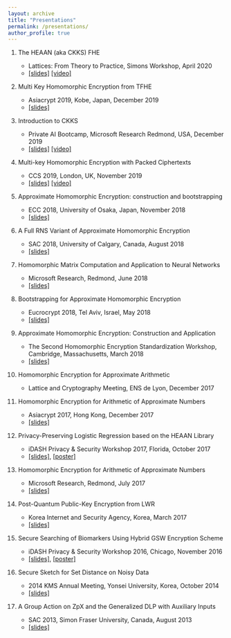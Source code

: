 ```yaml
---
layout: archive
title: "Presentations"
permalink: /presentations/
author_profile: true
---
```

   1. The HEAAN (aka CKKS) FHE
      * Lattices: From Theory to Practice, Simons Workshop, April 2020
      * [[slides]](https://yongsoosong.github.io/files/slides/Simons_HEAAN.pdf) [[video]](https://simons.berkeley.edu/talks/heaan-fhe)

   1. Multi Key Homomorphic Encryption from TFHE
      * Asiacrypt 2019, Kobe, Japan, December 2019
      * [[slides]](https://yongsoosong.github.io/files/slides/AC19_MKTFHE.pptx)

   1. Introduction to CKKS
      * Private AI Bootcamp, Microsoft Research Redmond, USA, December 2019
      * [[slides]](https://yongsoosong.github.io/files/slides/intro_to_CKKS.pdf) [[video]](https://www.youtube.com/watch?v=iQlgeL64vfo)

   1. Multi-key Homomorphic Encryption with Packed Ciphertexts
      * CCS 2019, London, UK, November 2019
      * [[slides]](https://yongsoosong.github.io/files/slides/CCS19_MKHE.pptx) [[video]](https://dl.acm.org/doi/10.1145/3319535.3363207)

   1. Approximate Homomorphic Encryption: construction and bootstrapping
      * ECC 2018, University of Osaka, Japan, November 2018
      * [[slides]](https://yongsoosong.github.io/files/slides/ECC18.pdf)

  1. A Full RNS Variant of Approximate Homomorphic Encryption
      * SAC 2018, University of Calgary, Canada, August 2018
      * [[slides]](https://yongsoosong.github.io/files/slides/SAC18.pdf)

  1. Homomorphic Matrix Computation and Application to Neural Networks
      * Microsoft Research, Redmond, June 2018
      * [[slides]](https://yongsoosong.github.io/files/slides/MSR_matrix.pdf)

  1. Bootstrapping for Approximate Homomorphic Encryption
      * Eucrocrypt 2018, Tel Aviv, Israel, May 2018
      * [[slides]](https://yongsoosong.github.io/files/slides/EC18.pdf)

  1. Approximate Homomorphic Encryption: Construction and Application
      * The Second Homomorphic Encryption Standardization Workshop, Cambridge, Massachusetts, March 2018
      * [[slides]](https://yongsoosong.github.io/files/slides/HES2.pdf)

  1. Homomorphic Encryption for Approximate Arithmetic
      * Lattice and Cryptography Meeting, ENS de Lyon, December 2017

  1. Homomorphic Encryption for Arithmetic of Approximate Numbers
      * Asiacrypt 2017, Hong Kong, December 2017
      * [[slides]](https://yongsoosong.github.io/files/slides/AC17.pdf)

  1. Privacy-Preserving Logistic Regression based on the HEAAN Library
      * iDASH Privacy & Security Workshop 2017, Florida, October 2017
      * [[slides]](https://yongsoosong.github.io/files/slides/idash17.pdf), [[poster]](https://yongsoosong.github.io/files/slides/idash17_poster.pdf)

  1. Homomorphic Encryption for Arithmetic of Approximate Numbers
      * Microsoft Research, Redmond, July 2017
      * [[slides]](https://yongsoosong.github.io/files/slides/MSR_heaan.pdf)

  1. Post-Quantum Public-Key Encryption from LWR
      * Korea Internet and Security Agency, Korea, March 2017
      * [[slides]](https://yongsoosong.github.io/files/slides/lizard.pdf)

  1. Secure Searching of Biomarkers Using Hybrid GSW Encryption Scheme
      * iDASH Privacy & Security Workshop 2016, Chicago, November 2016
      * [[slides]](https://yongsoosong.github.io/files/slides/idash16.pdf), [[poster]](https://yongsoosong.github.io/files/slides/idash16_poster.pdf)

  1. Secure Sketch for Set Distance on Noisy Data
      * 2014 KMS Annual Meeting, Yonsei University, Korea, October 2014
      * [[slides]](https://yongsoosong.github.io/files/slides/KMS.pdf)

  1. A Group Action on ZpX and the Generalized DLP with Auxiliary Inputs
      * SAC 2013, Simon Fraser University, Canada, August 2013
      * [[slides]](https://yongsoosong.github.io/files/slides/SAC13.pdf)
